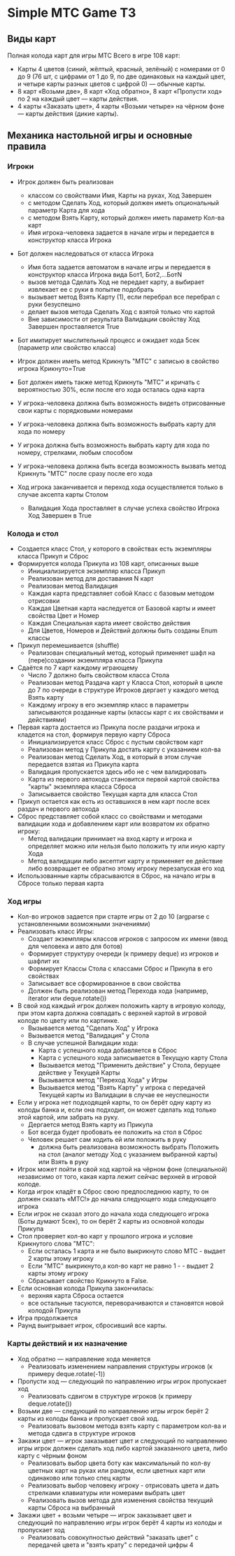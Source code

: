 # Simple МТС Game ТЗ

## Виды карт

Полная колода карт для игры МТС
Всего в игре 108 карт:

* Карты 4 цветов (синий, жёлтый, красный, зелёный) с номерами от 0 до 9 (76 шт, с цифрами от 1 до 9, по две одинаковых на каждый цвет, и четыре карты разных цветов с цифрой 0) — обычные карты.
* 8 карт «Возьми две», 8 карт «Ход обратно», 8 карт «Пропусти ход» по 2 на каждый цвет — карты действия.
* 4 карты «Заказать цвет», 4 карты «Возьми четыре» на чёрном фоне — карты действия (дикие карты).

## Механика настольной игры и основные правила

### Игроки
* Игрок должен быть реализован
  * классом со свойствами Имя, Карты на руках, Ход Завершен
  * с методом Сделать Ход, который должен иметь опциональный параметр Карта для хода 
  * с методом Взять Карту, который должен иметь параметр Кол-ва карт
  * Имя игрока-человека задается в начале игры и передается в конструктор класса Игрока
* Бот должен наследоваться от класса Игрока
  * Имя бота задается автоматом в начале игры и передается в конструктор класса Игрока вида Бот1, Бот2,...БотN
  * вызов метода Сделать Ход не передает карту, а выбирает извлекает ее с руки в попытке подобрать
  * вызывает метод Взять Карту (1), если перебрал все перебрал с руки безуспешно
  * делает вызов метода Сделать Ход с взятой только что картой
  * Вне зависимости от результата Валидации свойству Ход Завершен проставляется True


* Бот имитирует мыслительный процесс и ожидает хода 5сек (параметр или свойство класса)
* Игрок должен иметь метод Крикнуть "МТС" с записью в свойство игрока Крикнуто=True
* Бот должен иметь также метод Крикнуть "МТС" и кричать с вероятностью 30%, если после его хода осталась одна карта
* У игрока-человека должна быть возможность видеть отрисованные свои карты с порядковыми номерами
* У игрока-человека должна быть возможность выбрать карту для хода по номеру
* У игрока должна быть возможность выбрать карту для хода по номеру, стрелками, любым способом
* У игрока-человека должна быть всегда возможность вызвать метод Крикнуть "МТС" после сразу после его хода
* Ход игрока заканчивается и переход хода осуществляется только в случае аксепта карты Столом
  * Валидация Хода проставляет в случае успеха свойство Игрока Ход Завершен в True

### Колода и стол
* Создается класс Стол, у которого в свойствах есть экземпляры класса Прикуп и Сброс
* Формируется колода Прикупа из 108 карт, описанных выше
  * Инициализируется экземпляр класса Прикуп
  * Реализован метод для доставания N карт 
  * Реализован метод Валидация
  * Каждая карта представляет собой Класс с базовым методом отрисовки
  * Каждая Цветная карта наследуется от Базовой карты и имеет свойства Цвет и Номер
  * Каждая Специальная карта имеет свойство действия
  * Для Цветов, Номеров и Действий должны быть созданы Enum классы
* Прикуп перемешивается (shuffle)
  * Реализован специальный метод, который применяет шафл на (пере)создании экземпляра класса Прикупа
* Сдаётся по 7 карт каждому играющему
  * Число 7 должно быть свойством класса Стола
  * Реализован метод Раздача карт у Класса Стол, который в цикле до 7 по очереди в структуре Игроков дергает у каждого метод Взять карту
  * Каждому игроку в его экземпляр класс в параметры записываются розданные карты (классы карт с их свойствами и действиями)
* Первая карта достается из Прикупа после раздачи игрока и кладется на стол, формируя первую карту Сброса
  * Инициализируется класс Сброс с пустым свойством карт
  * Реализован метод у Прикупа достать карту с указанием кол-ва 
  * Реализован метод Сделать Ход, в который в этом случае передается взятая из Прикупа карта
  * Валидация пропускается здесь ибо не с чем валидировать
  * Карта из первого автохода становится первой картой свойства "карты" экземпляра класса Сброса
  * Записывается свойство Текущая карта для класса Стол 
* Прикуп остается как есть из оставшихся в нем карт после всех раздач и первого автохода
* Сброс представляет собой класс со свойствами и методами валидации хода и добавлением карт или возвратом их обратно игроку:
  * Метод валидации принимает на вход карту и игрока и определяет можно или нельзя было положить ту или иную карту Хода
  * Метод валидации либо аксептит карту и применяет ее действие либо возвращает ее обратно этому игроку перезапуская его ход
* Использованные карты сбрасываются в Сброс, на начало игры в Сбросе только первая карта

### Ход игры
* Кол-во игроков задается при старте игры от 2 до 10 (argparse c установленными возможными значениями)
* Реализовать класс Игры:
  * Создает экземпляры классов игроков с запросом их имени (ввод для человека и авто для ботов)
  * Формирует структуру очереди (к примеру deque) из игроков и шафлит их
  * Формирует Классы Стола с классами Сброс и Прикупа в его свойствах
  * Записывает все сформированное в свои свойства
  * Должен быть реализован метод Перехода хода (например, iterator или deque.rotate())
* В свой ход каждый игрок должен положить карту в игровую колоду, при этом карта должна совпадать с верхней картой в игровой колоде по цвету или по картинке.
  * Вызывается метод "Сделать Ход" у Игрока
  * Вызывается метод "Валидация" у Стола
  * В случае успешной Валидации хода:
    * Карта с успешного хода добавляется в Сброс
    * Карта с успешного хода записывается в Текущую карту Стола
    * Вызывается метод "Применить действие" у Стола, берущее действие у Текущей Карты
    * Вызывается метод "Переход Хода" у Игры
    * Вызывается метод "Взять Карту" у игрока с передачей Текущей карты из Валидации в случае ее неуспешности
* Если у игрока нет подходящей карты, то он берёт одну карту из колоды банка и, если она подходит, он может сделать ход только этой картой, или забрать на руку.
  * Дергается метод Взять карту из Прикупа
  * Бот всегда будет пробовать ее положить на стол в Сброс
  * Человек решает сам ходить ей или положить в руку 
    * должна быть реализована возможность выбрать Положить на стол (аналог методу Ход с указанием выбранной карты) или Взять в руку  
* Игрок может пойти в свой ход картой на чёрном фоне (специальной) независимо от того, какая карта лежит сейчас верхней в игровой колоде. 
* Когда игрок кладёт в Сброс свою предпоследнюю карту, то он должен сказать «МТС!» до начала следующего хода следующего игрока
* Если игрок не сказал этого до начала хода следующего игрока (Боты думают 5сек), то он берёт 2 карты из основной колоды Прикупа
* Стол проверяет кол-во карт у прошлого игрока и условие Крикнутого слова "МТС":
  * Если осталась 1 карта и не было выкрикнуто слово МТС - выдает 2 карты этому игроку
  * Если "МТС" выкрикнуто,а кол-во карт не равно 1 - - выдает 2 карты этому игроку
  * Сбрасывает свойство Крикнуто в False.
* Если основная колода Прикупа закончилась:
  * верхняя карта Сброса остается
  * все остальные тасуются, переворачиваются и становятся новой колодой Прикупа
* Игра продолжается
* Раунд выигрывает игрок, сбросивший все карты.

### Карты действий и их назначение
* Ход обратно — направление хода меняется
  * Реализовать изменением направления структуры игроков (к примеру deque.rotate(-1))
* Пропусти ход — следующий по направлению игры игрок пропускает ход
  * Реализовать сдвигом в структуре игроков (к примеру deque.rotate())
* Возьми две — следующий по направлению игры игрок берёт 2 карты из колоды банка и пропускает свой ход.
  * Реализовать вызовом метода взять карту с параметром кол-ва и метода сдвига в структуре игроков
* Закажи цвет — игрок заказывает цвет и следующий по направлению игры игрок должен сделать ход либо картой заказанного цвета, либо карту с чёрным фоном
  * Реализовать выбор цвета боту как максимальный по кол-ву цветных карт на руках или рандом, если цветных карт или одинаково или только спец карты
  * Реализовать выбор человеку игроку - отрисовать цвета и дать стрелками клавиатуры или номерами выбрать цвет
  * Реализовать вызов метода для изменения свойства текущий карты Сброса на выбранный
* Закажи цвет + возьми четыре — игрок заказывает цвет и следующий по направлению игры игрок берёт 4 карты из колоды и пропускает ход
  * Реализовать совокупностью действий "заказать цвет" с передачей цвета и "взять крату" с передачей цифры 4
